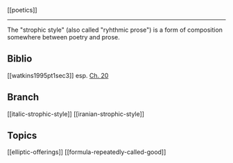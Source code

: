 [[poetics]]

---

The "strophic style" (also called "ryhthmic prose") is a form of composition somewhere between poetry and prose. 

## Biblio
[[watkins1995pt1sec3]] esp. [Ch. 20](watkins1995ch20.md)

## Branch
[[italic-strophic-style]]
[[iranian-strophic-style]]

## Topics
[[elliptic-offerings]]
[[formula-repeatedly-called-good]]